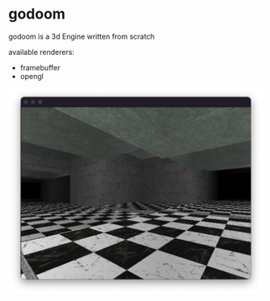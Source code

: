 # godoom

godoom is a 3d Engine written from scratch

available renderers: 

- framebuffer
- opengl


![alt text](https://github.com/markel1974/godoom/blob/main/bloob/screenshot1.png?raw=true)
